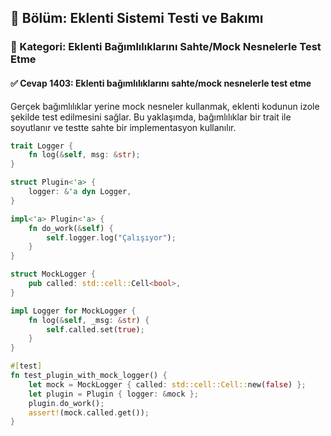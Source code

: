 ## 📘 Bölüm: Eklenti Sistemi Testi ve Bakımı  
### 🔹 Kategori: Eklenti Bağımlılıklarını Sahte/Mock Nesnelerle Test Etme  
#### ✅ Cevap 1403: Eklenti bağımlılıklarını sahte/mock nesnelerle test etme

Gerçek bağımlılıklar yerine mock nesneler kullanmak, eklenti kodunun izole şekilde test edilmesini sağlar. Bu yaklaşımda, bağımlılıklar bir trait ile soyutlanır ve testte sahte bir implementasyon kullanılır.

```rust
trait Logger {
    fn log(&self, msg: &str);
}

struct Plugin<'a> {
    logger: &'a dyn Logger,
}

impl<'a> Plugin<'a> {
    fn do_work(&self) {
        self.logger.log("Çalışıyor");
    }
}

struct MockLogger {
    pub called: std::cell::Cell<bool>,
}

impl Logger for MockLogger {
    fn log(&self, _msg: &str) {
        self.called.set(true);
    }
}

#[test]
fn test_plugin_with_mock_logger() {
    let mock = MockLogger { called: std::cell::Cell::new(false) };
    let plugin = Plugin { logger: &mock };
    plugin.do_work();
    assert!(mock.called.get());
}
```
